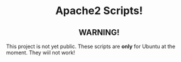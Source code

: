 <link rel="stylesheet" href="https://apache.mrmagicpie.xyz/custom-assets/style.css">
<h1 align="center">Apache2 Scripts!</h1>

<h2 align="center">WARNING!</h2>

This project is not yet public. These scripts are **only** for Ubuntu at the moment. They wiil not work!

